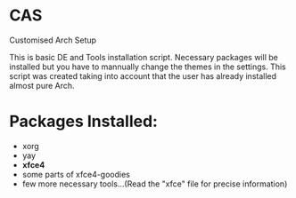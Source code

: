 # CAS
Customised Arch Setup


This is basic DE and Tools installation script. Necessary packages will be installed but you have to mannually change the themes in the settings.
This script was created taking into account that the user has already installed almost pure Arch.

# Packages Installed:
   * xorg
   * yay
   * **xfce4**
   * some parts of xfce4-goodies
   * few more necessary tools...(Read the "xfce" file for precise information)

